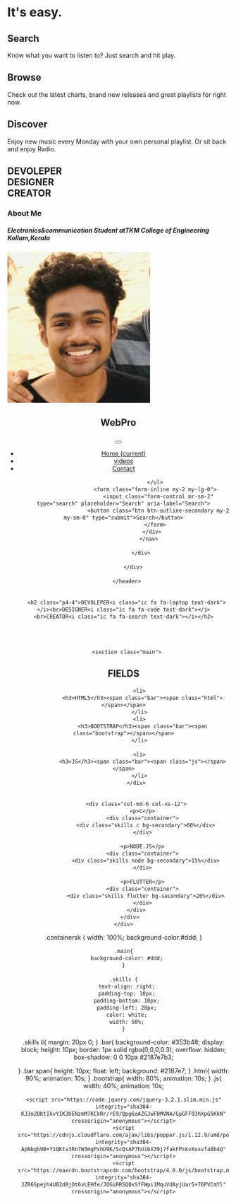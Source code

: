 <div class="animated animatedFadeInUp fadeInUp">
      <h1>It's easy.</h1>
  </div>
  <div class="animated animatedFadeInUp fadeInUp">
      <h2>Search</h2>
      <p>Know what you want to listen to? Just search and hit play.</p>
  </div>
  <div class="animated animatedFadeInUp fadeInUp">
      <h2>Browse</h2>
      <p>Check out the latest charts, brand new releases and great playlists for right now.</p>
  </div>
  <div class="animated animatedFadeInUp fadeInUp">
      <h2>Discover</h2>
      <p>Enjoy new music every Monday with your own personal playlist. Or sit back and enjoy Radio.</p>
  </div>





   <section class="p-4">
      <div class="container" id="j1">
          <div class="row align-items-center">
              <div class="col-6">
               <h2 class="p4-4">DEVOLEPER<i class="ic fa fa-laptop text-dark"></i><br>DESIGNER<i class="ic fa fa-code text-dark"></i><br>CREATOR<i class="ic fa fa-search text-dark"></i></h2>
               <h3>About Me</h3>
               <h5 class="intro">Electronics&communication Student at<strong>TKM College of Engineering</strong><br>Kollam,Kerala</h5>
              </div>
              <div class="col-6">
                <img src="pro pic.jpg"alt="Responsive image" class="pro-pic img-fluid">
                </div>
          </div>
      </div>
  </section>


   <header class="bg-img img-fluid">
    <div class="row text-white">
        <div class="col-md-6 col-9 p-4 pl-5">
            <h2 class="wp">WebPro</h2>
        </div>
        <div class="col-md-6 col-3 my-auto">
                <nav class="navbar navbar-expand-lg navbar-light">
                    <button class="navbar-toggler ml-auto" type="button" data-toggle="collapse" data-target="#navbarSupportedContent" aria-controls="navbarSupportedContent" aria-expanded="false" aria-label="Toggle navigation">
                      <span class="navbar-toggler-icon"></span>
                    </button>
                    <div class="collapse navbar-collapse" id="navbarSupportedContent">
                        <ul class="navbar-nav mr-auto">
                          <li class="nav-item active">
                            <a class="nav-link text-white" href="#">Home <span class="sr-only">(current)</span></a>
                          </li>
                          <li class="nav-item">
                              <a class="nav-link text-white" href="#">videos</a>
                            </li>
                            <li class="nav-item">
                              <a class="nav-link text-white" href="#">Contact</a>
                            </li>
              
                         
                        </ul>
                        <form class="form-inline my-2 my-lg-0">
                          <input class="form-control mr-sm-2" type="search" placeholder="Search" aria-label="Search">
                          <button class="btn btn-outline-secondary my-2 my-sm-0" type="submit">Search</button>
                        </form>
                      </div>
                    </nav>

               </div>

          </div>
      
      </header>


      <h2 class="p4-4">DEVOLEPER<i class="ic fa fa-laptop text-dark"></i><br>DESIGNER<i class="ic fa fa-code text-dark"></i><br>CREATOR<i class="ic fa fa-search text-dark"></i></h2>




      <section class="main">
  <h2 class="text-center">FIELDS</h2>
    <div class="containersk">
        <div class="row align-items-center">
            <div class="col-md-6 col-xs-12 skills">

              <li>
                <h3>HTML5</h3><span class="bar"><span class="html"></span></span>
              </li>
              <li>
                <h3>BOOTSTRAP</h3><span class="bar"><span class="bootstrap"></span></span>
              </li>
                
              <li>
                <h3>JS</h3><span class="bar"><span class="js"></span></span>
              </li>
            </div>


            <div class="col-md-6 col-xs-12">
                <p>C</p>
                <div class="container">
                  <div class="skills c bg-secondary">60%</div>
                </div>
                
                <p>NODE.JS</p>
                <div class="container">
                  <div class="skills node bg-secondary">15%</div>
                </div>

                <p>FLUTTER</p>
                <div class="container">
                  <div class="skills flutter bg-secondary">20%</div>
                </div>
            </div>
        </div>
    </div>
</section>



.containersk {
    width: 100%;
    background-color:#ddd;
    }
    
    .main{
      background-color: #ddd;
    }
    
    .skills {
      text-align: right;
      padding-top: 10px;
      padding-bottom: 10px;
      padding-left: 20px;
      color: white;
      width: 50%;
    }
.skills li{
    margin: 20px 0;
}
.bar{
    background-color: #353b48;
    display: block;
    height: 10px;
    border: 1px solid rgba(0,0,0,0.3);
    overflow: hidden;
    box-shadow: 0 0 10px #2187e7b3;

}
.bar span{
    height: 10px;
    float: left;
    background: #2187e7;
}
.html{
    width: 90%;
    animation: 10s;
}
.bootstrap{
    width: 80%;
    animation: 10s;
}
.js{
    width: 40%;
    animation: 10s;



    <script src="https://code.jquery.com/jquery-3.2.1.slim.min.js" integrity="sha384-KJ3o2DKtIkvYIK3UENzmM7KCkRr/rE9/Qpg6aAZGJwFDMVNA/GpGFF93hXpG5KkN" crossorigin="anonymous"></script>
    <script src="https://cdnjs.cloudflare.com/ajax/libs/popper.js/1.12.9/umd/popper.min.js" integrity="sha384-ApNbgh9B+Y1QKtv3Rn7W3mgPxhU9K/ScQsAP7hUibX39j7fakFPskvXusvfa0b4Q" crossorigin="anonymous"></script>
    <script src="https://maxcdn.bootstrapcdn.com/bootstrap/4.0.0/js/bootstrap.min.js" integrity="sha384-JZR6Spejh4U02d8jOt6vLEHfe/JQGiRRSQQxSfFWpi1MquVdAyjUar5+76PVCmYl" crossorigin="anonymous"></script>